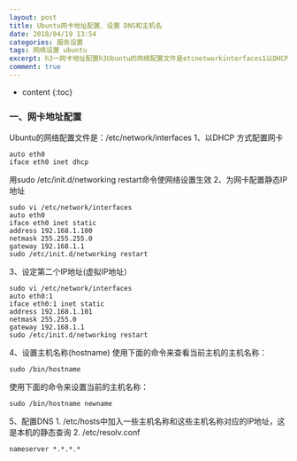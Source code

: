 ```yaml
---
layout: post
title: Ubuntu网卡地址配置、设置 DNS和主机名
date: 2018/04/19 13:54
categories: 服务设置
tags: 网络设置 ubuntu
excerpt: h3一网卡地址配置h3Ubuntu的网络配置文件是etcnetworkinterfaces1以DHCP方式配置网卡preclasslinenumbersprismhighlightdatastart1codeclasslanguageshellautoeth0ifaceeth0inetdhcpcodepre用sudoetcinitdnetworkingrestart命令使网络设置生效2为网卡配置静
comment: true
---
```


* content
{:toc}

### 一、网卡地址配置

Ubuntu的网络配置文件是：/etc/network/interfaces 1、以DHCP 方式配置网卡

    
    
    auto eth0
    iface eth0 inet dhcp
    

用sudo /etc/init.d/networking restart命令使网络设置生效 2、为网卡配置静态IP地址

    
    
    sudo vi /etc/network/interfaces
    auto eth0
    iface eth0 inet static
    address 192.168.1.100
    netmask 255.255.255.0
    gateway 192.168.1.1
    sudo /etc/init.d/networking restart
    

3、设定第二个IP地址(虚拟IP地址）

    
    
    sudo vi /etc/network/interfaces
    auto eth0:1
    iface eth0:1 inet static
    address 192.168.1.101
    netmask 255.255.0
    gateway 192.168.1.1
    sudo /etc/init.d/networking restart
    

4、设置主机名称(hostname) 使用下面的命令来查看当前主机的主机名称：

    
    
    sudo /bin/hostname
    

使用下面的命令来设置当前的主机名称：

    
    
    sudo /bin/hostname newname
    

5、配置DNS 1\. /etc/hosts中加入一些主机名称和这些主机名称对应的IP地址，这是本机的静态查询 2\. /etc/resolv.conf

    
    
    nameserver *.*.*.*
    


    
